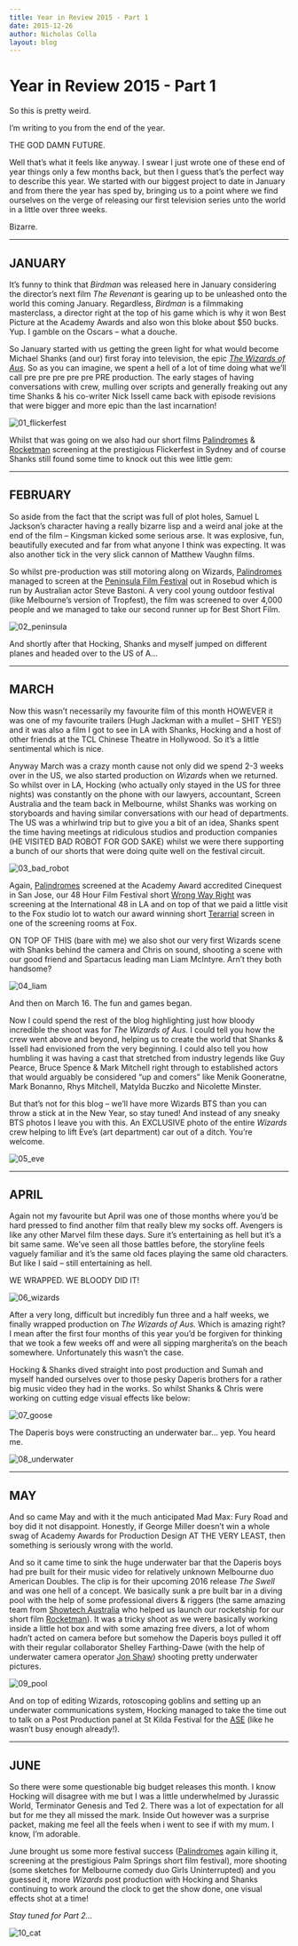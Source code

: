 ```yaml
---
title: Year in Review 2015 - Part 1
date: 2015-12-26
author: Nicholas Colla
layout: blog
---
```

# Year in Review 2015 - Part 1

So this is pretty weird.

I’m writing to you from the end of the year.

THE GOD DAMN FUTURE.

Well that’s what it feels like anyway. I swear I just wrote one of these end of year things only a few months back, but then I guess that’s the perfect way to describe this year. We started with our biggest project to date in January and from there the year has sped by, bringing us to a point where we find ourselves on the verge of releasing our first television series unto the world in a little over three weeks.

Bizarre.

---

## JANUARY

It’s funny to think that *Birdman* was released here in January considering the director’s next film *The Revenant* is gearing up to be unleashed onto the world this coming January. Regardless, *Birdman* is a filmmaking masterclass, a director right at the top of his game which is why it won Best Picture at the Academy Awards and also won this bloke about $50 bucks. Yup. I gamble on the Oscars – what a douche.

So January started with us getting the green light for what would become Michael Shanks (and our) first foray into television, the epic *[The Wizards of Aus](./../portfolio/the-wizards-of-aus/)*. So as you can imagine, we spent a hell of a lot of time doing what we’ll call pre pre pre pre pre PRE production. The early stages of having conversations with crew, mulling over scripts and generally freaking out any time Shanks & his co-writer Nick Issell came back with episode revisions that were bigger and more epic than the last incarnation!

![01_flickerfest](/static/blog/12-01_flickerfest.jpg)

Whilst that was going on we also had our short films [Palindromes](./../portfolio/palindromes/) & [Rocketman](./../portfolio/rocketman/) screening at the prestigious Flickerfest in Sydney and of course Shanks still found some time to knock out this wee little gem:

---

## FEBRUARY

So aside from the fact that the script was full of plot holes, Samuel L Jackson’s character having a really bizarre lisp and a weird anal joke at the end of the film – Kingsman kicked some serious arse. It was explosive, fun, beautifully executed and far from what anyone I think was expecting. It was also another tick in the very slick cannon of Matthew Vaughn films.

So whilst pre-production was still motoring along on Wizards, [Palindromes](./../portfolio/palindromes/) managed to screen at the [Peninsula Film Festival](http://www.peninsulashortfilmfest.com.au) out in Rosebud which is run by Australian actor Steve Bastoni. A very cool young outdoor festival (like Melbourne’s version of Tropfest), the film was screened to over 4,000 people and we managed to take our second runner up for Best Short Film.

![02_peninsula](/static/blog/12-02_peninsula.png)

And shortly after that Hocking, Shanks and myself jumped on different planes and headed over to the US of A…

---

## MARCH

Now this wasn’t necessarily my favourite film of this month HOWEVER it was one of my favourite trailers (Hugh Jackman with a mullet – SHIT YES!) and it was also a film I got to see in LA with Shanks, Hocking and a host of other friends at the TCL Chinese Theatre in Hollywood. So it’s a little sentimental which is nice.

Anyway March was a crazy month cause not only did we spend 2-3 weeks over in the US, we also started production on *Wizards* when we returned. So whilst over in LA, Hocking (who actually only stayed in the US for three nights) was constantly on the phone with our lawyers, accountant, Screen Australia and the team back in Melbourne, whilst Shanks was working on storyboards and having similar conversations with our head of departments. The US was a whirlwind trip but to give you a bit of an idea, Shanks spent the time having meetings at ridiculous studios and production companies (HE VISITED BAD ROBOT FOR GOD SAKE) whilst we were there supporting a bunch of our shorts that were doing quite well on the festival circuit.

![03_bad_robot](/static/blog/12-03_bad_robot.png)

Again, [Palindromes](./../portfolio/palindromes/) screened at the Academy Award accredited Cinequest in San Jose, our 48 Hour Film Festival short [Wrong Way Right](./../portfolio/wrong-way-right/) was screening at the International 48 in LA and on top of that we paid a little visit to the Fox studio lot to watch our award winning short [Terarrial](./../portfolio/terrarial/) screen in one of the screening rooms at Fox.

ON TOP OF THIS (bare with me) we also shot our very first Wizards scene with Shanks behind the camera and Chris on sound, shooting a scene with our good friend and Spartacus leading man Liam McIntyre. Arn’t they both handsome?

![04_liam](/static/blog/12-04_liam.jpg)

And then on March 16. The fun and games began.

Now I could spend the rest of the blog highlighting just how bloody incredible the shoot was for *The* *Wizards of Aus.* I could tell you how the crew went above and beyond, helping us to create the world that Shanks & Issell had envisioned from the very beginning. I could also tell you how humbling it was having a cast that stretched from industry legends like Guy Pearce, Bruce Spence & Mark Mitchell right through to established actors that would arguably be considered “up and comers” like Menik Gooneratne, Mark Bonanno, Rhys Mitchell, Matylda Buczko and Nicolette Minster.

But that’s not for this blog – we’ll have more Wizards BTS than you can throw a stick at in the New Year, so stay tuned! And instead of any sneaky BTS photos I leave you with this. An EXCLUSIVE photo of the entire *Wizards* crew helping to lift Eve’s (art department) car out of a ditch. You’re welcome.

![05_eve](/static/blog/12-05_eve.jpg)

---

## APRIL

Again not my favourite but April was one of those months where you’d be hard pressed to find another film that really blew my socks off. Avengers is like any other Marvel film these days. Sure it’s entertaining as hell but it’s a bit same same. We’ve seen all those battles before, the storyline feels vaguely familiar and it’s the same old faces playing the same old characters. But like I said – still entertaining as hell.

WE WRAPPED. WE BLOODY DID IT!

![06_wizards](/static/blog/12-06_wizards.jpg)

After a very long, difficult but incredibly fun three and a half weeks, we finally wrapped production on *The* *Wizards of Aus.* Which is amazing right? I mean after the first four months of this year you’d be forgiven for thinking that we took a few weeks off and were all sipping margherita’s on the beach somewhere. Unfortunately this wasn’t the case.

Hocking & Shanks dived straight into post production and Sumah and myself handed ourselves over to those pesky Daperis brothers for a rather big music video they had in the works. So whilst Shanks & Chris were working on cutting edge visual effects like below:

![07_goose](/static/blog/12-07_goose.png)

The Daperis boys were constructing an underwater bar… yep. You heard me.

![08_underwater](/static/blog/12-08_underwater.png)

---

## MAY

And so came May and with it the much anticipated Mad Max: Fury Road and boy did it not disappoint. Honestly, if George Miller doesn’t win a whole swag of Academy Awards for Production Design AT THE VERY LEAST, then something is seriously wrong with the world.

And so it came time to sink the huge underwater bar that the Daperis boys had pre built for their music video for relatively unknown Melbourne duo American Doubles. The clip is for their upcoming 2016 release *The Swell* and was one hell of a concept. We basically sunk a pre built bar in a diving pool with the help of some professional divers & riggers (the same amazing team from [Showtech Australia](http://www.showtechaustralia.com.au) who helped us launch our rocketship for our short film [Rocketman](./../portfolio/rocketman/)). It was a tricky shoot as we were basically working inside a little hot box and with some amazing free divers, a lot of whom hadn’t acted on camera before but somehow the Daperis boys pulled it off with their regular collaborator Shelley Farthing-Dawe (with the help of underwater camera operator [Jon Shaw](http://ginclearfilm.com)) shooting pretty underwater pictures.

![09_pool](/static/blog/12-09_pool.png)

And on top of editing Wizards, rotoscoping goblins and setting up an underwater communications system, Hocking managed to take the time out to talk on a Post Production panel at St Kilda Festival for the [ASE](http://www.screeneditors.com.au) (like he wasn’t busy enough already!).

---

## JUNE

So there were some questionable big budget releases this month. I know Hocking will disagree with me but I was a little underwhelmed by Jurassic World, Terminator Genesis and Ted 2. There was a lot of expectation for all but for me they all missed the mark. Inside Out however was a surprise packet, making me feel all the feels when i went to see if with my mum. I know, I’m adorable.

June brought us some more festival success ([Palindromes](./../portfolio/palindromes/) again killing it, screening at the prestigious Palm Springs short film festival), more shooting (some sketches for Melbourne comedy duo Girls Uninterrupted) and you guessed it, more *Wizards* post production with Hocking and Shanks continuing to work around the clock to get the show done, one visual effects shot at a time!

*Stay tuned for Part 2…*

![10_cat](/static/blog/12-10_cat.png)